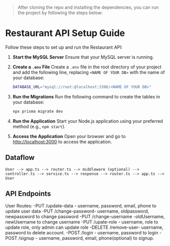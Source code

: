> After cloning the repo and installing the dependencies, you can run the project by following the steps below:

# Restaurant API Setup Guide

Follow these steps to set up and run the Restaurant API:

1. **Start the MySQL Server**
   Ensure that your MySQL server is running.

2. **Create a `.env` File**
   Create a `.env` file in the root directory of your project and add the following line, replacing `<NAME OF YOUR DB>` with the name of your database:

   ```bash
   DATABASE_URL="mysql://root:@localhost:3306/<NAME OF YOUR DB>"
   ```

3. **Run the Migrations**
   Run the following command to create the tables in your database:

   ```bash
   npx prisma migrate dev
   ```

4. **Run the Application**
   Start your Node.js application using your preferred method (e.g., `npm start`).

5. **Access the Application**
   Open your browser and go to [http://localhost:3000](http://localhost:3000) to access the application.

## Dataflow

```
User --> app.ts --> router.ts --> middleware (optional) --> controller.ts --> service.ts --> response --> router.ts --> app.ts --> User
```

## API Endpoints

User Routes:
-PUT /update-data - username, password, email, phone to update user data
-PUT /change-password- username, oldpassword, newpassword to change password
-PUT /change-username -oldUsername, newUsername to change username
-PUT /upate-role - username, role to update role, only admin can update role
-DELETE /remove-user- username, password to delete account.
-POST /login - username, password to login
-POST /signup - username, password, email, phone(optional) to signup.
